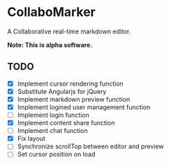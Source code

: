 # CollaboMarker

A Collaborative real-time markdown editor.

**Note: This is alpha software.**

## TODO

- [x] Implement cursor rendering function
- [x] Substitute Angularjs for jQuery
- [x] Implement markdown preview function
- [x] Implement logined user management function
- [ ] Implement login function
- [x] Implement content share function
- [ ] Implement chat function
- [x] Fix layout
- [ ] Synchronize scrollTop between editor and preview
- [ ] Set cursor position on load
